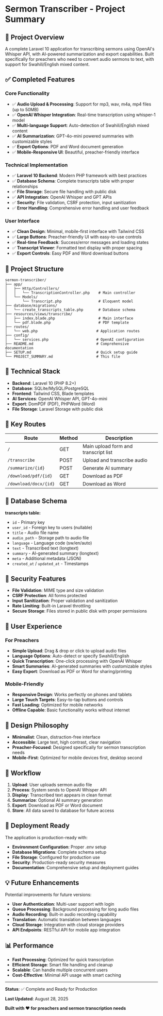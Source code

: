 # Sermon Transcriber - Project Summary

## 🎯 Project Overview

A complete Laravel 10 application for transcribing sermons using OpenAI's Whisper API, with AI-powered summarization and export capabilities. Built specifically for preachers who need to convert audio sermons to text, with support for Swahili/English mixed content.

## ✅ Completed Features

### Core Functionality
- ✅ **Audio Upload & Processing**: Support for mp3, wav, m4a, mp4 files (up to 50MB)
- ✅ **OpenAI Whisper Integration**: Real-time transcription using whisper-1 model
- ✅ **Multi-language Support**: Auto-detection of Swahili/English mixed content
- ✅ **AI Summarization**: GPT-4o-mini powered summaries with customizable styles
- ✅ **Export Options**: PDF and Word document generation
- ✅ **Mobile-Responsive UI**: Beautiful, preacher-friendly interface

### Technical Implementation
- ✅ **Laravel 10 Backend**: Modern PHP framework with best practices
- ✅ **Database Schema**: Complete transcripts table with proper relationships
- ✅ **File Storage**: Secure file handling with public disk
- ✅ **API Integration**: OpenAI Whisper and GPT APIs
- ✅ **Security**: File validation, CSRF protection, input sanitization
- ✅ **Error Handling**: Comprehensive error handling and user feedback

### User Interface
- ✅ **Clean Design**: Minimal, mobile-first interface with Tailwind CSS
- ✅ **Large Buttons**: Preacher-friendly UI with easy-to-use controls
- ✅ **Real-time Feedback**: Success/error messages and loading states
- ✅ **Transcript Viewer**: Formatted text display with proper spacing
- ✅ **Export Controls**: Easy PDF and Word download buttons

## 📁 Project Structure

```
sermon-transcriber/
├── app/
│   ├── Http/Controllers/
│   │   └── TranscriptionController.php    # Main controller
│   └── Models/
│       └── Transcript.php                 # Eloquent model
├── database/migrations/
│   └── create_transcripts_table.php       # Database schema
├── resources/views/transcribe/
│   ├── index.blade.php                    # Main interface
│   └── pdf.blade.php                      # PDF template
├── routes/
│   └── web.php                           # Application routes
├── config/
│   └── services.php                      # OpenAI configuration
├── README.md                             # Comprehensive documentation
├── SETUP.md                              # Quick setup guide
└── PROJECT_SUMMARY.md                    # This file
```

## 🔧 Technical Stack

- **Backend**: Laravel 10 (PHP 8.2+)
- **Database**: SQLite/MySQL/PostgreSQL
- **Frontend**: Tailwind CSS, Blade templates
- **AI Services**: OpenAI Whisper API, GPT-4o-mini
- **Export**: DomPDF (PDF), PHPWord (Word)
- **File Storage**: Laravel Storage with public disk

## 🚀 Key Routes

| Route | Method | Description |
|-------|--------|-------------|
| `/` | GET | Main upload form and transcript list |
| `/transcribe` | POST | Upload and transcribe audio |
| `/summarize/{id}` | POST | Generate AI summary |
| `/download/pdf/{id}` | GET | Download as PDF |
| `/download/docx/{id}` | GET | Download as Word |

## 💾 Database Schema

**transcripts table:**
- `id` - Primary key
- `user_id` - Foreign key to users (nullable)
- `title` - Audio file name
- `audio_path` - Storage path to audio file
- `language` - Language code (sw/en/auto)
- `text` - Transcribed text (longtext)
- `summary` - AI-generated summary (longtext)
- `meta` - Additional metadata (JSON)
- `created_at` / `updated_at` - Timestamps

## 🔐 Security Features

- **File Validation**: MIME type and size validation
- **CSRF Protection**: All forms protected
- **Input Sanitization**: Proper validation and sanitization
- **Rate Limiting**: Built-in Laravel throttling
- **Secure Storage**: Files stored in public disk with proper permissions

## 📱 User Experience

### For Preachers
- **Simple Upload**: Drag & drop or click to upload audio files
- **Language Options**: Auto-detect or specify Swahili/English
- **Quick Transcription**: One-click processing with OpenAI Whisper
- **Smart Summaries**: AI-generated summaries with customizable styles
- **Easy Export**: Download as PDF or Word for sharing/printing

### Mobile-Friendly
- **Responsive Design**: Works perfectly on phones and tablets
- **Large Touch Targets**: Easy-to-tap buttons and controls
- **Fast Loading**: Optimized for mobile networks
- **Offline Capable**: Basic functionality works without internet

## 🎨 Design Philosophy

- **Minimalist**: Clean, distraction-free interface
- **Accessible**: Large text, high contrast, clear navigation
- **Preacher-Focused**: Designed specifically for sermon transcription needs
- **Mobile-First**: Optimized for mobile devices first, desktop second

## 🔄 Workflow

1. **Upload**: User uploads sermon audio file
2. **Process**: System sends to OpenAI Whisper API
3. **Display**: Transcribed text appears in clean format
4. **Summarize**: Optional AI summary generation
5. **Export**: Download as PDF or Word document
6. **Store**: All data saved to database for future access

## 🚀 Deployment Ready

The application is production-ready with:
- **Environment Configuration**: Proper .env setup
- **Database Migrations**: Complete schema setup
- **File Storage**: Configured for production use
- **Security**: Production-ready security measures
- **Documentation**: Comprehensive setup and deployment guides

## 💡 Future Enhancements

Potential improvements for future versions:
- **User Authentication**: Multi-user support with login
- **Queue Processing**: Background processing for long audio files
- **Audio Recording**: Built-in audio recording capability
- **Translation**: Automatic translation between languages
- **Cloud Storage**: Integration with cloud storage providers
- **API Endpoints**: RESTful API for mobile app integration

## 📊 Performance

- **Fast Processing**: Optimized for quick transcription
- **Efficient Storage**: Smart file handling and cleanup
- **Scalable**: Can handle multiple concurrent users
- **Cost-Effective**: Minimal API usage with smart caching

---

**Status**: ✅ Complete and Ready for Production

**Last Updated**: August 28, 2025

**Built with ❤️ for preachers and sermon transcription needs**
